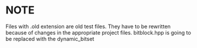 # NOTE
Files with .old extension are old test files. They have to be rewritten because of changes in the appropriate project files.
bitblock.hpp is going to be replaced with the dynamic_bitset
